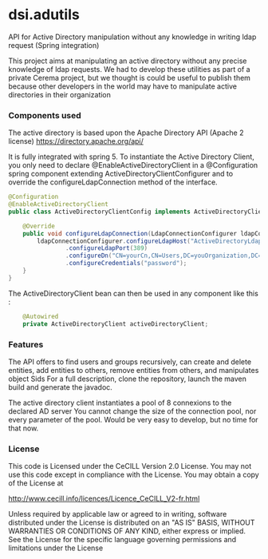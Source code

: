 # dsi.adutils
API for Active Directory manipulation without any knowledge in writing ldap request (Spring integration)

This project aims at manipulating an active directory without any precise knowledge of ldap requests.
We had to develop these utilities as part of a private Cerema project, but we thought is could be useful to publish them because other developers in the world may have to manipulate active directories in their organization

### Components used
The active directory is based upon the Apache Directory API (Apache 2 license)
https://directory.apache.org/api/

It is fully integrated with spring 5.
To instantiate the Active Directory Client, you only need to declare @EnableActiveDirectoryClient in a @Configuration spring component extending ActiveDirectoryClientConfigurer and to override the configureLdapConnection method of the interface.
```java
@Configuration
@EnableActiveDirectoryClient
public class ActiveDirectoryClientConfig implements ActiveDirectoryClientConfigurer {

    @Override
    public void configureLdapConnection(LdapConnectionConfigurer ldapConnectionConfigurer) {
        ldapConnectionConfigurer.configureLdapHost("ActiveDirectoryLdapServer")'
                .configureLdapPort(389)
                .configureDn("CN=yourCn,CN=Users,DC=youOrganization,DC=org")
                .configureCredentials("password");
    }
}
```
The ActiveDirectoryClient bean can then be used in any component like this :
```java
    @Autowired
    private ActiveDirectoryClient activeDirectoryClient;
```
### Features
The API offers to find users and groups recursively, can create and delete entities, add entities to others, remove entities from others, and manipulates object Sids
For a full description, clone the repository, launch the maven build and generate the javadoc.

The active directory client instantiates a pool of 8 connexions to the declared AD server
You cannot change the size of the connection pool, nor every parameter of the pool. Would be very easy to develop, but no time for that now.

### License
This code is Licensed under the CeCILL Version 2.0 License.
You may not use this code except in compliance with the License.
You may obtain a copy of the License at

http://www.cecill.info/licences/Licence_CeCILL_V2-fr.html
          
Unless required by applicable law or agreed to in writing, software distributed under the License is distributed on an "AS IS" BASIS, WITHOUT WARRANTIES OR CONDITIONS OF ANY KIND, either express or implied.
See the License for the specific language governing permissions and limitations under the License
